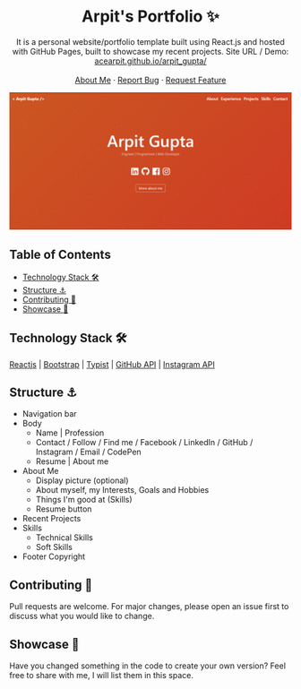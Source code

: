 <p align="center">
  <h1 align="center">Arpit's Portfolio ✨</h1>
  <p align="center">
    It is a personal website/portfolio template built using React.js and hosted with GitHub Pages, built to showcase my recent projects. Site URL / Demo: 
    <a href="https://acearpit.github.io/arpit_gupta/">acearpit.github.io/arpit_gupta/</a>
    <br />
    <br />
    <a href="https://acearpit.github.io/arpit_gupta/#aboutme">About Me</a>
    ·
    <a href="https://github.com/acearpit/arpit_gupta/issues">Report Bug</a>
    ·
    <a href="https://github.com/acearpit/arpit_gupta/issues">Request Feature</a>
  </p>
</p>

[![Site preview](/public/social-image.png)](https://github.com/acearpit/arpit_gupta/)

## Table of Contents

- [Technology Stack 🛠️](#technology-stack-)
- [Structure ⚓](#structure-)
- [Contributing 🙌](#contributing-)
- [Showcase 🚀](#showcase-)

## Technology Stack 🛠️

[Reactjs](https://reactjs.org/)
| [Bootstrap](https://getbootstrap.com/)
| [Typist](https://github.com/jstejada/react-typist)
| [GitHub API](https://developer.github.com/v3/repos/)
| [Instagram API](https://www.instagram.com/developer/embedding/)

## Structure ⚓

- Navigation bar
- Body
  - Name | Profession
  - Contact / Follow / Find me / Facebook / LinkedIn / GitHub / Instagram / Email / CodePen
  - Resume | About me
- About Me
  - Display picture (optional)
  - About myself, my Interests, Goals and Hobbies
  - Things I'm good at (Skills)
  - Resume button
- Recent Projects
- Skills
  - Technical Skills
  - Soft Skills
- Footer Copyright

## Contributing 🙌

Pull requests are welcome. For major changes, please open an issue first to discuss what you would like to change.

## Showcase 🚀

Have you changed something in the code to create your own version? Feel free to share with me, I will list them in this space.
